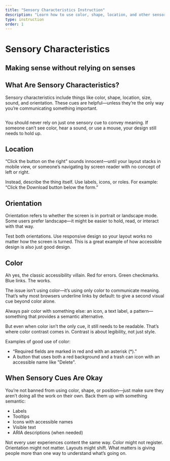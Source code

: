```yaml
---
title: "Sensory Characteristics Instruction"
description: "Learn how to use color, shape, location, and other sensory cues without excluding users. This lesson shows you how to back up visual and audio indicators with accessible, semantic alternatives."
type: instruction
order: 1
---
```


# Sensory Characteristics

<h2 class="subheading">Making sense without relying on senses</h2>

## What Are Sensory Characteristics?

Sensory characteristics include things like color, shape, location, size, sound, and orientation. These cues are helpful—unless they’re the only way you’re communicating something important.

<div class="important-callout">
  <img src="/images/icon_eyes_right.png" alt="" class="icon-eyes" />
  <div>
    <div class="important-content">
      <p>
        You should never rely on just one sensory cue to convey meaning. If someone can’t see color, hear a sound, or use a mouse, your design still needs to hold up.
      </p>
    </div>
  </div>
</div>

## Location

“Click the button on the right” sounds innocent—until your layout stacks in mobile view, or someone’s navigating by screen reader with no concept of left or right.

Instead, describe the thing itself. Use labels, icons, or roles. For example: “Click the Download button below the form.”

## Orientation

Orientation refers to whether the screen is in portrait or landscape mode. Some users prefer landscape—it might be easier to hold, read, or interact with that way.

Test both orientations. Use responsive design so your layout works no matter how the screen is turned. This is a great example of how accessible design is also just good design.

## Color

Ah yes, the classic accessibility villain. Red for errors. Green checkmarks. Blue links. The works.

The issue isn’t using color—it’s using only color to communicate meaning. That’s why most browsers underline links by default: to give a second visual cue beyond color alone.

Always pair color with something else: an icon, a text label, a pattern—something that provides a semantic alternative.

But even when color isn’t the only cue, it still needs to be readable. That’s where color contrast comes in. Contrast is about legibility, not just style.

Examples of good use of color:

- “Required fields are marked in red and with an asterisk (\*).”
- A button that uses both a red background and a trash can icon with an accessible name like "Delete".

<!-- add a bit about the activity. can easily be fixed with practice. can make a cute color palette that's still accessible. dive more into contrast. -->

## When Sensory Cues Are Okay

You’re not banned from using color, shape, or position—just make sure they aren’t doing all the work on their own. Back them up with something semantic:

- Labels
- Tooltips
- Icons with accessible names
- Visible text
- ARIA descriptions (when needed)

Not every user experiences content the same way. Color might not register. Orientation might not matter. Layouts might shift. What matters is giving people more than one way to understand what’s going on.
